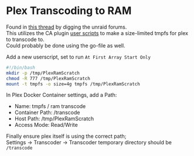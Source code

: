 # Plex Transcoding to RAM
Found in [this thread](https://forums.unraid.net/topic/35878-plex-guide-to-moving-transcoding-to-ram/page/9/#comment-760549) by digging the unraid forums.  
This utilizes the CA plugin [user scripts](https://forums.unraid.net/topic/48286-plugin-ca-user-scripts/) to make a size-limited tmpfs for plex to transcode to.  
Could probably be done using the go-file as well.

Add a new userscript, set to run `At First Array Start Only`
```bash
#!/bin/bash
mkdir -p /tmp/PlexRamScratch
chmod -R 777 /tmp/PlexRamScratch
mount -t tmpfs -o size=4g tmpfs /tmp/PlexRamScratch
```

In Plex Docker Container settings, add a Path:
 - Name: tmpfs / ram transcode
 - Container Path: /transcode
 - Host Path: /tmp/PlexRamScratch
 - Access Mode: Read/Write

Finally ensure plex itself is using the correct path;  
Settings -> Transcoder -> Transcoder temporary directory should be `/transcode`
